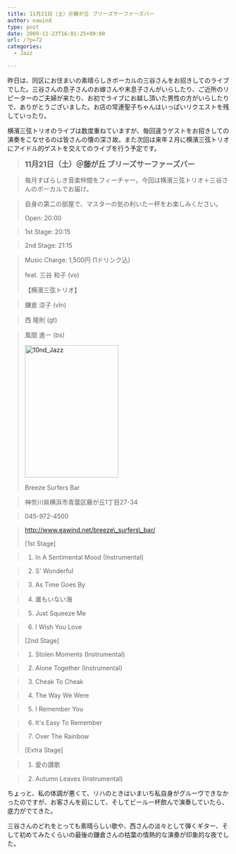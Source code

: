 ```yaml
---
title: 11月21日（土）＠藤が丘 ブリーズサーファーズバー
author: eawind
type: post
date: 2009-11-23T16:01:25+09:00
url: /?p=72
categories:
  - Jazz

---
```

昨日は、同区にお住まいの素晴らしきボーカルの三谷さんをお招きしてのライブでした。三谷さんの息子さんのお嫁さんや末息子さんがいらしたり、ご近所のリピーターのご夫婦が来たり、お初でライブにお越し頂いた男性の方がいらしたりで、ありがとうございました。お店の常連聖子ちゃんはいっぱいリクエストを残していったり。

横濱三弦トリオのライブは数度重ねていますが、毎回違うゲストをお招きしての演奏をこなせるのは皆さんの懐の深さ故。また次回は来年２月に横濱三弦トリオにアイドル的ゲストを交えてのライブを行う予定です。

> <big><strong>11月21日（土）＠藤が丘 ブリーズサーファーズバー</strong></big>
  
> 毎月すばらしき音楽仲間をフィーチャー。今回は横濱三弦トリオ＋三谷さんのボーカルでお届け。
  
> 自身の第二の部屋で、マスターの気の利いた一杯をお楽しみください。
> 
> Open: 20:00
  
> 1st Stage: 20:15
  
> 2nd Stage: 21:15
  
> Music Charge: 1,500円 (1ドリンク込)
> 
> feat. 三谷 和子 (vo)
> 
> 【横濱三弦トリオ】
  
> 鎌倉 涼子 (vln)
  
> 西 隆則 (gt)
  
> 風間 進一 (bs)
> 
> [<img class="alignnone size-medium wp-image-938" src="/img/wp/2009/11/10nd_Jazz-212x300.jpg" alt="10nd_Jazz" width="212" height="300" srcset="/img/wp/2009/11/10nd_Jazz-212x300.jpg 212w, /img/wp/2009/11/10nd_Jazz.jpg 543w" sizes="(max-width: 212px) 100vw, 212px" />][1]
> 
> Breeze Surfers Bar
  
> 神奈川県横浜市青葉区藤が丘1丁目27-34
  
> 045-972-4500
  
> http://www.eawind.net/breeze\_surfers\_bar/
> 
> [1st Stage]
  
> 1. In A Sentimental Mood (Instrumental)
  
> 2. S' Wonderful
  
> 3. As Time Goes By
  
> 4. 誰もいない海
  
> 5. Just Squeeze Me
  
> 6. I Wish You Love
> 
> [2nd Stage]
  
> 1. Stolen Moments (Instrumental)
  
> 2. Alone Together (Instrumental)
  
> 3. Cheak To Cheak
  
> 4. The Way We Were
  
> 5. I Remember You
  
> 6. It's Easy To Remember
  
> 7. Over The Rainbow
> 
> [Extra Stage]
  
> 1. 愛の讃歌
  
> 2. Autumn Leaves (Instrumental)

ちょっと、私の体調が悪くて、リハのときはいまいち私自身がグルーヴできなかったのですが、お客さんを前にして、そしてビール一杯飲んで演奏していたら、底力がでてきた。

三谷さんのどれをとっても素晴らしい歌や、西さんの淡々として弾くギター、そして初めてみたくらいの最後の鎌倉さんの枯葉の情熱的な演奏が印象的な夜でした。

 [1]: /img/wp/2009/11/10nd_Jazz.jpg
